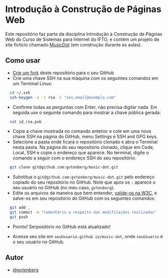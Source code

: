 
# Introdução à Construção de Páginas Web

Este repositório faz parte da disciplina Introdução à Construção de Páginas Web do Curso de Sistemas para Internet do IFTO, e contém um projeto de site fictício chamado [MusicDot](https://gvtenberg.github.io/music-dot/) (em construção durante as aulas).


## Como usar

- [Crie um fork](https://github.com/gvtenberg/music-dot/fork) deste repositório para o seu GitHub 
- Crie uma chave SSH na sua máquina com os seguintes comandos em um Terminal Linux:
```bash
  cd ~/.ssh
  ssh-keygen -o -t rsa -C "seu.email@exemplo.com"
```
- Confirme todas as perguntas com Enter, não precisa digitar nada. Em seguida use o seguinte comando para mostrar a chave pública gerada:
```bash
  cat id_rsa.pub
```
- Copie a chave mostrada no comando anterior e cole em uma nova chave SSH na página do GitHub, menu Settings e SSH and GPG keys.
- Selecione a pasta onde ficará o repositório clonado e abra o Terminal nesta pasta. Na página do seu repositório clonado, clique em Code, Local, SSH e copie o endereço que aparece. No terminal, digite o comando a seguir com o endereço SSH do seu repositório:
```bash
  git clone git@github.com:gvtenberg/music-dot.git
```
- Substitua o ```git@github.com:gvtenberg/music-dot.git``` pelo endereço copiado do seu repositório no GitHub. Note que após os ```:``` aparece o seu usuário no GitHub (no meu caso, ```gvtenberg```).
- Edite os arquivos da maneira que bem entender, [valide-os na W3C](https://validator.w3.org/#validate_by_input+with_options), e salve-os em seu repositório do GitHub com os seguintes comandos:
```bash
  git add .
  git commit -m "Comentário a respeito das modificações realizadas"
  git push
```
- Pronto! Serpositório no GitHub está atualizado!

- Acesse seu site em ```seuUsuario.github.io/music-dot```, onde ```seuUsuario``` é o seu usuário no GitHub.


## Autor

- [@gvtenberg](https://www.github.com/gvtenberg)

